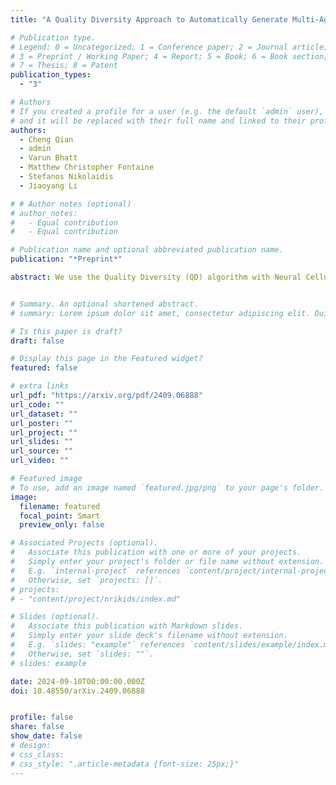 ```yaml
---
title: "A Quality Diversity Approach to Automatically Generate Multi-Agent Path Finding Benchmark Maps"

# Publication type.
# Legend: 0 = Uncategorized; 1 = Conference paper; 2 = Journal article;
# 3 = Preprint / Working Paper; 4 = Report; 5 = Book; 6 = Book section;
# 7 = Thesis; 8 = Patent
publication_types:
  - "3"

# Authors
# If you created a profile for a user (e.g. the default `admin` user), write the username (folder name) here
# and it will be replaced with their full name and linked to their profile.
authors:
  - Cheng Qian
  - admin
  - Varun Bhatt
  - Matthew Christopher Fontaine
  - Stefanos Nikolaidis
  - Jiaoyang Li

# # Author notes (optional)
# author_notes:
#   - Equal contribution
#   - Equal contribution

# Publication name and optional abbreviated publication name.
publication: "*Preprint*"

abstract: We use the Quality Diversity (QD) algorithm with Neural Cellular Automata (NCA) to generate benchmark maps for Multi-Agent Path Finding (MAPF) algorithms. Previously, MAPF algorithms are tested using fixed, human-designed benchmark maps. However, such fixed benchmark maps have several problems. First, these maps may not cover all the potential failure scenarios for the algorithms. Second, when comparing different algorithms, fixed benchmark maps may introduce bias leading to unfair comparisons between algorithms. In this work, we take advantage of the QD algorithm and NCA with different objectives and diversity measures to generate maps with patterns to comprehensively understand the performance of MAPF algorithms and be able to make fair comparisons between two MAPF algorithms to provide further information on the selection between two algorithms. Empirically, we employ this technique to generate diverse benchmark maps to evaluate and compare the behavior of different types of MAPF algorithms such as bounded-suboptimal algorithms, suboptimal algorithms, and reinforcement-learning-based algorithms. Through both single-planner experiments and comparisons between algorithms, we identify patterns where each algorithm excels and detect disparities in runtime or success rates between different algorithms.


# Summary. An optional shortened abstract.
# summary: Lorem ipsum dolor sit amet, consectetur adipiscing elit. Duis posuere tellus ac convallis placerat. Proin tincidunt magna sed ex sollicitudin condimentum.

# Is this paper is draft?
draft: false

# Display this page in the Featured widget?
featured: false

# extra links
url_pdf: "https://arxiv.org/pdf/2409.06888"
url_code: ""
url_dataset: ""
url_poster: ""
url_project: ""
url_slides: ""
url_source: ""
url_video: ""

# Featured image
# To use, add an image named `featured.jpg/png` to your page's folder.
image:
  filename: featured
  focal_point: Smart
  preview_only: false

# Associated Projects (optional).
#   Associate this publication with one or more of your projects.
#   Simply enter your project's folder or file name without extension.
#   E.g. `internal-project` references `content/project/internal-project/index.md`.
#   Otherwise, set `projects: []`.
# projects:
# - "content/project/nrikids/index.md"

# Slides (optional).
#   Associate this publication with Markdown slides.
#   Simply enter your slide deck's filename without extension.
#   E.g. `slides: "example"` references `content/slides/example/index.md`.
#   Otherwise, set `slides: ""`.
# slides: example

date: 2024-09-10T00:00:00.000Z
doi: 10.48550/arXiv.2409.06888


profile: false
share: false
show_date: false
# design:
# css_class:
# css_style: ".article-metadata {font-size: 25px;}"
---
```


